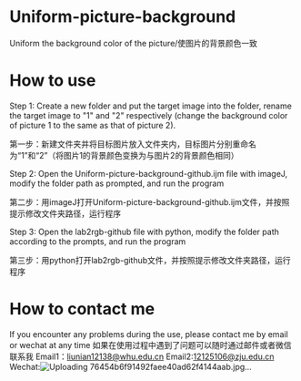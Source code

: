 # Uniform-picture-background
Uniform the background color of the picture/使图片的背景颜色一致

# How to use
Step 1: Create a new folder and put the target image into the folder, rename the target image to "1" and "2" respectively (change the background color of picture 1 to the same as that of picture 2).
  
  第一步：新建文件夹并将目标图片放入文件夹内，目标图片分别重命名为“1”和“2”（将图片1的背景颜色变换为与图片2的背景颜色相同）

Step 2: Open the Uniform-picture-background-github.ijm file with imageJ, modify the folder path as prompted, and run the program

第二步：用imageJ打开Uniform-picture-background-github.ijm文件，并按照提示修改文件夹路径，运行程序

Step 3: Open the lab2rgb-github file with python, modify the folder path according to the prompts, and run the program

第三步：用python打开lab2rgb-github文件，并按照提示修改文件夹路径，运行程序

# How to contact me
If you encounter any problems during the use, please contact me by email or wechat at any time
如果在使用过程中遇到了问题可以随时通过邮件或者微信联系我
Email1：liunian12138@whu.edu.cn
Email2:12125106@zju.edu.cn
Wechat:![Uploading 76454b6f91492faee40ad62f4144aab.jpg…]()
